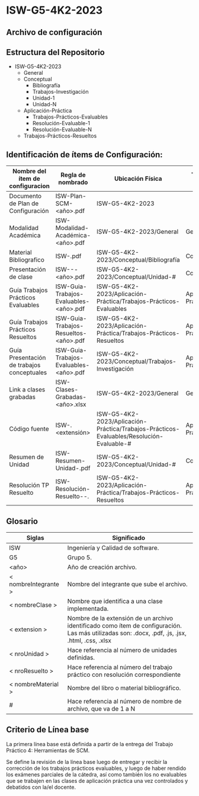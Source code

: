 # ISW-G5-4K2-2023
## Archivo de configuración

## Estructura del Repositorio

* ISW-G5-4K2-2023
	* General
	* Conceptual
 		* Bibliografía
		* Trabajos-Investigación
    	* Unidad-1
     	* Unidad-N
  	* Aplicación-Práctica
  		* Trabajos-Prácticos-Evaluables
  	 	* Resolución-Evaluable-1
  	  	* Resolución-Evaluable-N
	* Trabajos-Prácticos-Resueltos

## Identificación de ítems de Configuración:

| Nombre del ítem de configuracion | Regla de nombrado | Ubicación Física | Tipo de ítem |
| -------------------------------- | ----------------- | ---------------- | ------------ |
| Documento de Plan de Configuración | ISW-Plan-SCM-<año>.pdf | ISW-G5-4K2-2023 | 
| Modalidad Académica | ISW-Modalidad-Académica-<año>.pdf | ISW-G5-4K2-2023/General | General |
| Material Bibliografico |ISW-<nombreMaterial>.pdf |ISW-G5-4K2-2023/Conceptual/Bibliografía | Conceptual |
| Presentación de clase | ISW-<nroUnidad>-<tema>-<año>.pdf | ISW-G5-4K2-2023/Conceptual/Unidad-# | Conceptual |
| Guía Trabajos Prácticos Evaluables | ISW-Guia-Trabajos-Evaluables-<año>.pdf | ISW-G5-4K2-2023/Aplicación-Práctica/Trabajos-Prácticos-Evaluables | Aplicación-Práctica |
| Guía Trabajos Prácticos Resueltos | ISW-Guia-Trabajos-Resueltos-<año>.pdf | ISW-G5-4K2-2023/Aplicación-Práctica/Trabajos-Prácticos-Resueltos | Aplicación-Práctica |
| Guía Presentación de trabajos conceptuales | ISW-Guia-Trabajos-Evaluables-<año>.pdf | ISW-G5-4K2-2023/Conceptual/Trabajos-Investigación | Aplicación-Práctica |
| Link a clases grabadas | ISW-Clases-Grabadas-<año>.xlsx | ISW-G5-4K2-2023/General | General |
| Código fuente | ISW-<nombreClase>.<extensión> | ISW-G5-4K2-2023/Aplicación-Práctica/Trabajos-Prácticos-Evaluables/Resolución-Evaluable-# | Aplicación-Práctica |
| Resumen de Unidad | ISW-Resumen-Unidad-<nroUnidad>.pdf | ISW-G5-4K2-2023/Conceptual/Unidad-# | Conceptual |
| Resolución TP Resuelto | ISW-Resolución-Resuelto-<nroResuelto>-<nombreIntegrante>.<extension> | ISW-G5-4K2-2023/Aplicación-Práctica/Trabajos-Prácticos-Resueltos | Aplicación-Práctica |



## Glosario

| Siglas | Significado |
| ------- | ----------- |
| ISW | Ingeniería y Calidad de software.|
| G5 |Grupo 5. |
| <año> | Año de creación archivo. |
| < nombreIntegrante > | Nombre del integrante que sube el archivo. 
| < nombreClase > | Nombre que identifica a una clase implementada. |
| < extension > |Nombre de la extensión de un archivo identificado como ítem de configuración. Las más utilizadas son: .docx, .pdf, .js, .jsx, .html, .css, .xlsx |
| < nroUnidad > |Hace referencia al número de unidades definidas. |
| < nroResuelto > |Hace referencia al número del trabajo práctico con resolución correspondiente |
| < nombreMaterial > |Nombre del libro o material bibliográfico. |
| # |Hace referencia al número de nombre de archivo, que va de 1 a N |



## Criterio de Línea base

La primera línea base está definida a partir de la entrega del Trabajo
Práctico 4: Herramientas de SCM.

Se define la revisión de la línea base luego de entregar y recibir la
corrección de los trabajos prácticos evaluables, y luego de haber
rendido los exámenes parciales de la cátedra, así como también los no
evaluables que se trabajen en las clases de aplicación práctica una vez
controlados y debatidos con la/el docente.
